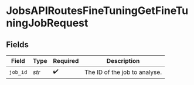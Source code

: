 # JobsAPIRoutesFineTuningGetFineTuningJobRequest


## Fields

| Field                         | Type                          | Required                      | Description                   |
| ----------------------------- | ----------------------------- | ----------------------------- | ----------------------------- |
| `job_id`                      | *str*                         | :heavy_check_mark:            | The ID of the job to analyse. |